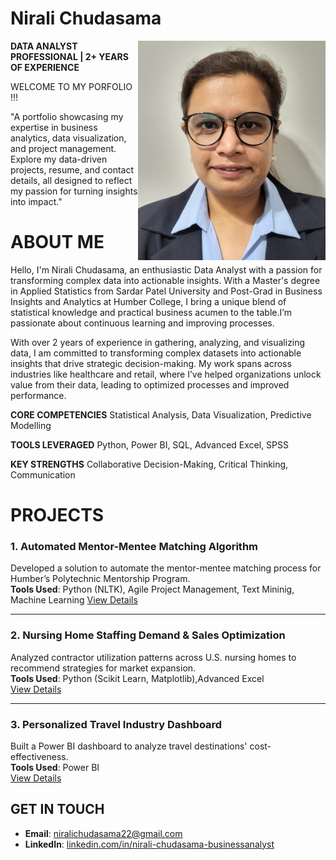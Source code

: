 
# Nirali Chudasama
<img src="pic01.jpg" alt="Nirali Chudasama" align="right" width="300"/>

**DATA ANALYST PROFESSIONAL | 2+ YEARS OF EXPERIENCE**

WELCOME TO MY PORFOLIO !!!

"A portfolio showcasing my expertise in business analytics, data visualization, and project management. Explore my data-driven projects, resume, and contact details, all designed to reflect my passion for turning insights into impact."

# ABOUT ME
Hello, I'm Nirali Chudasama, an enthusiastic Data Analyst with a passion for transforming complex data into actionable insights. With a Master's degree in Applied Statistics from Sardar Patel University and Post-Grad in Business Insights and Analytics at Humber College, I bring a unique blend of statistical knowledge and practical business acumen to the table.I’m passionate about continuous learning and improving processes.

With over 2 years of experience in gathering, analyzing, and visualizing data, I am committed to transforming complex datasets into actionable insights that drive strategic decision-making. My work spans across industries like healthcare and retail, where I’ve helped organizations unlock value from their data, leading to optimized processes and improved performance.
                
**CORE COMPETENCIES**
Statistical Analysis, Data Visualization, Predictive Modelling
                   
**TOOLS LEVERAGED**
Python, Power BI, SQL, Advanced Excel, SPSS
                    
**KEY STRENGTHS**
Collaborative Decision-Making, Critical Thinking, Communication


# PROJECTS

### 1. **Automated Mentor-Mentee Matching Algorithm**
Developed a solution to automate the mentor-mentee matching process for Humber’s Polytechnic Mentorship Program.  
**Tools Used**: Python (NLTK), Agile Project Management, Text Mininig, Machine Learning 
[View Details](mentor-mentee-details.md)

---

### 2. **Nursing Home Staffing Demand & Sales Optimization**

Analyzed contractor utilization patterns across U.S. nursing homes to recommend strategies for market expansion.  
**Tools Used**: Python (Scikit Learn, Matplotlib),Advanced Excel  
[View Details](nursing-home-details.md)

---

### 3. **Personalized Travel Industry Dashboard**

Built a Power BI dashboard to analyze travel destinations' cost-effectiveness.  
**Tools Used**: Power BI  
[View Details](travel-dashboard-details.md)




## GET IN TOUCH
- **Email**: [niralichudasama22@gmail.com](mailto:niralichudasama22@gmail.com)
- **LinkedIn**: [linkedin.com/in/nirali-chudasama-businessanalyst](https://www.linkedin.com/in/nirali-chudasama-businessanalyst/)
  




